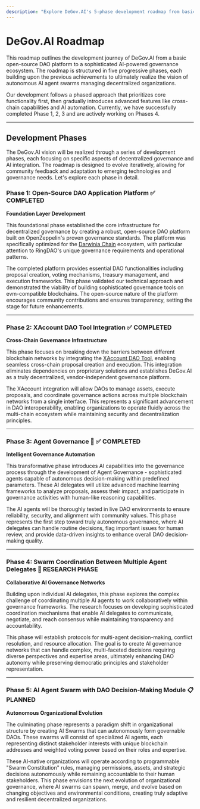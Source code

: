 ```yaml
---
description: "Explore DeGov.AI's 5-phase development roadmap from basic DAO platform to sophisticated AI-powered governance ecosystem with autonomous agent swarms."
---
```


# DeGov.AI Roadmap

This roadmap outlines the development journey of DeGov.AI from a basic open-source DAO platform to a sophisticated AI-powered governance ecosystem. The roadmap is structured in five progressive phases, each building upon the previous achievements to ultimately realize the vision of autonomous AI agent swarms managing decentralized organizations.

Our development follows a phased approach that prioritizes core functionality first, then gradually introduces advanced features like cross-chain capabilities and AI automation. Currently, we have successfully completed Phase 1, 2, 3 and are actively working on Phases 4.

---

## Development Phases

The DeGov.AI vision will be realized through a series of development phases, each focusing on specific aspects of decentralized governance and AI integration. The roadmap is designed to evolve iteratively, allowing for community feedback and adaptation to emerging technologies and governance needs. Let's explore each phase in detail.

### Phase 1: Open-Source DAO Application Platform ✅ **COMPLETED**

**Foundation Layer Development**

This foundational phase established the core infrastructure for decentralized governance by creating a robust, open-source DAO platform built on OpenZeppelin's proven governance standards. The platform was specifically optimized for the [Darwinia Chain](https://darwinia.network/) ecosystem, with particular attention to RingDAO's unique governance requirements and operational patterns.

The completed platform provides essential DAO functionalities including proposal creation, voting mechanisms, treasury management, and execution frameworks. This phase validated our technical approach and demonstrated the viability of building sophisticated governance tools on evm-compatible blockchains. The open-source nature of the platform encourages community contributions and ensures transparency, setting the stage for future enhancements.

---

### Phase 2: XAccount DAO Tool Integration ✅ **COMPLETED**

**Cross-Chain Governance Infrastructure**

This phase focuses on breaking down the barriers between different blockchain networks by integrating the [XAccount DAO Tool](https://xaccount.degov.ai/), enabling seamless cross-chain proposal creation and execution. This integration eliminates dependencies on proprietary solutions and establishes DeGov.AI as a truly decentralized, vendor-independent governance platform.

The XAccount integration will allow DAOs to manage assets, execute proposals, and coordinate governance actions across multiple blockchain networks from a single interface. This represents a significant advancement in DAO interoperability, enabling organizations to operate fluidly across the multi-chain ecosystem while maintaining security and decentralization principles.

---

### Phase 3: Agent Governance 🚧 ✅ **COMPLETED**

**Intelligent Governance Automation**

This transformative phase introduces AI capabilities into the governance process through the development of Agent Governance - sophisticated agents capable of autonomous decision-making within predefined parameters. These AI delegates will utilize advanced machine learning frameworks to analyze proposals, assess their impact, and participate in governance activities with human-like reasoning capabilities.

The AI agents will be thoroughly tested in live DAO environments to ensure reliability, security, and alignment with community values. This phase represents the first step toward truly autonomous governance, where AI delegates can handle routine decisions, flag important issues for human review, and provide data-driven insights to enhance overall DAO decision-making quality.

---

### Phase 4: Swarm Coordination Between Multiple Agent Delegates 🔬 **RESEARCH PHASE**

**Collaborative AI Governance Networks**

Building upon individual AI delegates, this phase explores the complex challenge of coordinating multiple AI agents to work collaboratively within governance frameworks. The research focuses on developing sophisticated coordination mechanisms that enable AI delegates to communicate, negotiate, and reach consensus while maintaining transparency and accountability.

This phase will establish protocols for multi-agent decision-making, conflict resolution, and resource allocation. The goal is to create AI governance networks that can handle complex, multi-faceted decisions requiring diverse perspectives and expertise areas, ultimately enhancing DAO autonomy while preserving democratic principles and stakeholder representation.

---

### Phase 5: AI Agent Swarm with DAO Decision-Making Module 📋 **PLANNED**

**Autonomous Organizational Evolution**

The culminating phase represents a paradigm shift in organizational structure by creating AI Swarms that can autonomously form governable DAOs. These swarms will consist of specialized AI agents, each representing distinct stakeholder interests with unique blockchain addresses and weighted voting power based on their roles and expertise.

These AI-native organizations will operate according to programmable "Swarm Constitution" rules, managing permissions, assets, and strategic decisions autonomously while remaining accountable to their human stakeholders. This phase envisions the next evolution of organizational governance, where AI swarms can spawn, merge, and evolve based on changing objectives and environmental conditions, creating truly adaptive and resilient decentralized organizations.